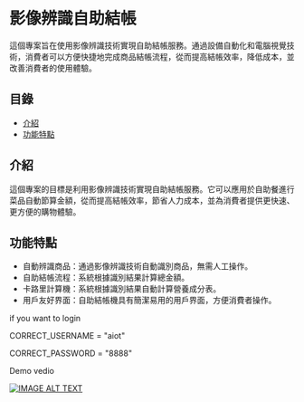 # 影像辨識自助結帳

這個專案旨在使用影像辨識技術實現自助結帳服務。通過設備自動化和電腦視覺技術，消費者可以方便快捷地完成商品結帳流程，從而提高結帳效率，降低成本，並改善消費者的使用體驗。

## 目錄

- [介紹](#介紹)
- [功能特點](#功能特點)

## 介紹

這個專案的目標是利用影像辨識技術實現自助結帳服務。它可以應用於自助餐進行菜品自動節算金額，從而提高結帳效率，節省人力成本，並為消費者提供更快速、更方便的購物體驗。

## 功能特點

- 自動辨識商品：通過影像辨識技術自動識別商品，無需人工操作。
- 自助結帳流程：系統根據識別結果計算總金額。
- 卡路里計算機：系統根據識別結果自動計算營養成分表。
- 用戶友好界面：自助結帳機具有簡潔易用的用戶界面，方便消費者操作。



if you want to login

CORRECT_USERNAME = "aiot"

CORRECT_PASSWORD = "8888"

Demo vedio

[![IMAGE ALT TEXT](http://img.youtube.com/vi/j24hDV9F7Xw/0.jpg)](https://www.youtube.com/watch?v=j24hDV9F7Xw "NCHU AIOT FINAL PROJECT 2024/06/08 Group8")

